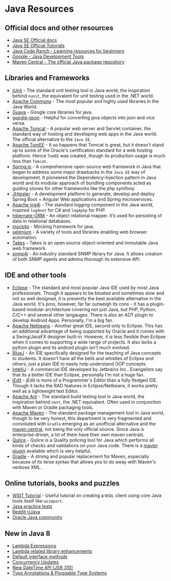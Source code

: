 # Java Resources

## Official docs and other resources
- [Java SE Official docs](https://docs.oracle.com/javase/7/docs)
- [Java SE Official Tutorials](https://docs.oracle.com/javase/tutorial/)
- [Java Code Ranch - Learning resources for beginners](http://www.coderanch.com/how-to/java/JavaBeginnersFaq)
- [Google - Java Development Tools](https://developers.google.com/java-dev-tools/)
- [Maven Central - The official Java package repository](http://mvnrepository.com/)


## Libraries and Frameworks
- [jUnit](http://junit.org/) - The standard unit testing tool in Java world, the inspiration behind `nunit`, the equivalent for unit testing used in the .NET world.
- [Apache Commons](http://commons.apache.org/) - The most popular and highly used libraries in the Java World.
- [Guava](https://github.com/google/guava) - Google core libraries for java.
- [google-gson](https://github.com/google/gson) - Helpful for converting java objects into json and vice versa.
- [Apache Tomcat](http://tomcat.apache.org/) - A popular web server and Servlet container, the standard way of hosting and developing web apps in the Java world. The official alternative to the `Java EE`.
- [Apache TomEE](http://tomee.apache.org/apache-tomee.html) - It so happens that Tomcat is great, but it doesn't stand up to some of the Oracle's certification standard for a web hosting platform. Hence `TomEE` was created, though its production usage is much less than `Tomcat`.
- [Spring.io](https://spring.io) - A comprehensive open-source web framework in Java that began to address some major drawbacks in the `Java EE` way of development. It pioneered the Dependency-Injection pattern in Java world and its modular approach of bundling components acted as guiding stones for other frameworks like the php symfony.
- [JHipster](https://jhipster.github.io/) - A development platform to generate, develop and deploy Spring Boot + Angular Web applications and Spring microservices.
- [Apache log4j](http://logging.apache.org/log4j) - The standard logging component in the Java world, inspired `log4net` for C# and `log4php` for PHP.
- [hibernate-ORM](http://hibernate.org/orm/) - An object relational mapper. It’s used for persisting of data in relational databases.
- [mockito](http://site.mockito.org/) - Mocking framework for java.
- [selenium](https://github.com/SeleniumHQ/selenium) - A variety of tools and libraries enabling web browser automation.
- [Takes](http://www.takes.org/) - Takes is an open source object-oriented and immutable Java web framework.
- [snmp4j](http://www.snmp4j.org) - An industry standard SNMP library for Java. It allows creation of both SNMP agents and admins thorough its extensive API.


## IDE and other tools
- [Eclipse](http://www.eclipse.org) - The standard and most popular Java IDE used by most Java professionals. Though it appears to be bloated and sometimes slow and not so well designed, it is presently the best available alternative in the Java world. It's pros, however, far far outweigh its cons - it has a plugin-based modular architecture covering not just Java, but PHP, Python, C/C++ and several other langauges. There is also an ADT plugin to develop Android Apps. Personally, I'm a big fan.
- [Apache Netbeans](http://www.netbeans.org/) - Another great IDE, second only to Eclipse. This has an additional advantage of being supported by Oracle and it comes with a Swing/JavaFX designer built-in. However, it is less flexible than Eclipse when it comes to supporting a wide range of projects. It also lacks a python plugin and its android plugin isn't much evolved.
- [BlueJ](http://www.bluej.org/) - An IDE specifically designed for the teaching of Java concepts to students. It doesn't have all the bells and whistles of Eclipse and others, just a plain IDE to easily help understand OOP concepts.
- [IntelliJ](https://www.jetbrains.com/idea/) - A commercial IDE developed by Jetbrains Inc.. Evangelists say that its a better IDE than Eclipse, personally I'm not a huge fan.
- [jEdit](http://www.jedit.org/) - jEdit is more of a Programmer's Editor than a fully fledged IDE. Though it lacks the RAD features in Eclipse/Netbeans, it works pretty well as a lightweight text Editor.
- [Apache Ant](http://ant.apache.org/) - The standard build testing tool in Java world, the inspiration behind `nant`, the .NET equivalent. Often used in conjunction with Maven or Gradle packaging tools.
- [Apache Maven](https://maven.apache.org) - The standard package management tool in Java world, though to be very honest, this department is very fragmented and convoluted with `Gradle` emerging as an unofficial alternative and the [maven central](http://search.maven.org/), not being the only official source. Since Java is enterprise driven, a lot of them have their own maven centrals.
- [Qulice](http://www.qulice.com/) - Qulice is a Quality policing tool for Java which performs all kinds of checks and validations on your Java code. There is a [maven plugin](http://www.qulice.com/qulice-maven-plugin/) available which is very helpful.
- [Gradle](http://www.gradle.org/) - A strong and popular replacement for Maven, especially because of its terse syntax that allows you to do away with Maven's verbose XML.


## Online tutorials, books and puzzles
- [WSIT Tutorial](https://docs.oracle.com/cd/E17802_01/webservices/webservices/reference/tutorials/wsit/doc/Examples_glassfish6.html) - Useful tutorial on creating a `WSDL` client using core Java tools itself like `wsimport`.
- [Java practice tests](http://www.javatpoint.com/examaccess)
- [Reddit r/Java](http://www.reddit.com/r/java)
- [Oracle Java community](https://home.java.net/forums)

## New in Java 8
- [Lambda Expressions](http://cr.openjdk.java.net/~briangoetz/lambda/lambda-state-final.html)
- [Lambda related library enhancements](http://cr.openjdk.java.net/~briangoetz/lambda/lambda-libraries-final.html)
- [Default interface methods](http://zeroturnaround.com/rebellabs/java-8-explained-default-methods)
- [Concurrency Updates](http://openjdk.java.net/jeps/155)
- [New DateTime API (JSR 310)](http://sourceforge.net/apps/mediawiki/threeten/index.php?title=User_Guide)
- [Type Annotations & Pluggable Type Systems](http://docs.oracle.com/javase/tutorial/java/annotations/type_annotations.html)
